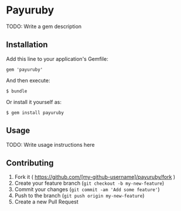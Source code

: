 # Payuruby

TODO: Write a gem description

## Installation

Add this line to your application's Gemfile:

    gem 'payuruby'

And then execute:

    $ bundle

Or install it yourself as:

    $ gem install payuruby

## Usage

TODO: Write usage instructions here

## Contributing

1. Fork it ( https://github.com/[my-github-username]/payuruby/fork )
2. Create your feature branch (`git checkout -b my-new-feature`)
3. Commit your changes (`git commit -am 'Add some feature'`)
4. Push to the branch (`git push origin my-new-feature`)
5. Create a new Pull Request
